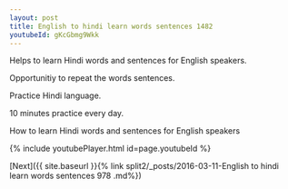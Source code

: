 ```yaml
---
layout: post
title: English to hindi learn words sentences 1482 
youtubeId: gKcGbmg9Wkk
---
```

 
 
Helps to learn Hindi words and sentences for English speakers.

Opportunitiy to repeat the words sentences. 

Practice Hindi language. 
 
10 minutes practice every day. 
 
How to learn Hindi words and sentences for English speakers 
 
{% include youtubePlayer.html id=page.youtubeId %}
 
 
[Next]({{ site.baseurl }}{% link  split2/_posts/2016-03-11-English to hindi learn words sentences 978 .md%})
 
